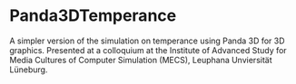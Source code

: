 # Panda3DTemperance
A simpler version of the simulation on temperance using Panda 3D for 3D graphics. Presented at a colloquium at the Institute of Advanced Study for Media Cultures of Computer Simulation (MECS), Leuphana Unviersität Lüneburg. 
